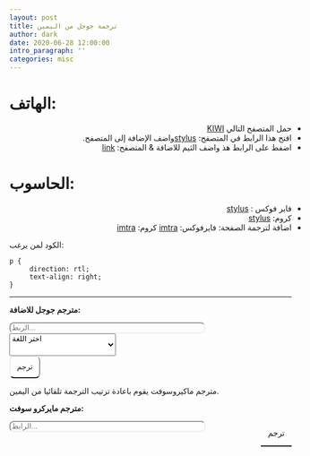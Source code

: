 ```yaml
---
layout: post
title: ترجمة جوجل من اليمين
author: dark
date: 2020-06-28 12:00:00
intro_paragraph: ''
categories: misc
---
```

<style>
strong,
li{
    direction: rtl;
    text-align: right;
}

input{
     border-radius: 8px;
     height:20px;
     width:350px;
     border-block-color: inherit;
  border-inline-color: inherit;
  background-color: inherit;
  background-image: inherit;
  column-rule-color: inherit;
  box-shadow: inherit;
  print-color-adjust: inherit;
  color-interpolation: inherit;
  color-interpolation-filters: inherit;
  fill: inherit;
  stroke: inherit;
  color: inherit;
  text-shadow: inherit;
  text-emphasis-color: inherit;
  -webkit-text-fill-color: inherit;
  -webkit-text-stroke-color: inherit;
  caret-color: inherit;
  accent-color: inherit;
  color-scheme: inherit;
  scrollbar-color: inherit;
  list-style-image: inherit;
  outline-color: inherit;
  stop-color: inherit;
  flood-color: inherit;
  lighting-color: inherit;
  text-decoration-color: inherit;
  border-color: currentcolor;
}
     border-bottom: 2px solid #1a1f25;
     direction: rtl;
     float: right;
     clear: both;
     border: none;
}
select,
option{
     direction: rtl;
     background-color: #191A19;
     font: 16px system-ui;
     border: none;
     border-bottom: 2px solid #1a1f25;
     padding: 6px 10px;
     content: "";
     clear: both;
     display: table;
     float: right;
}
option:hover {
  background: #FF595C;
}
select:focus .option {
  position:relative;
  pointer-events:all;
}

     </style>


# الهاتف:
- حمل المتصفح التالي [KIWI](https://play.google.com/store/apps/details?id=com.kiwibrowser.browser&hl=en&gl=US)
- افتح هذا الرابط في المتصفح: [stylus](https://chrome.google.com/webstore/detail/stylus/clngdbkpkpeebahjckkjfobafhncgmne?hl=en)واضف الإضافة إلى المتصفح.
- اضفط على الرابط هذ واضف الثيم للاضافة & المتصفح: [link](https://userstyles.world/style/4903/translate-goog)

# الحاسوب:
-  فاير فوكس : [stylus](https://addons.mozilla.org/en-US/firefox/addon/styl-us/)
- كروم: [stylus](https://chrome.google.com/webstore/detail/stylus/clngdbkpkpeebahjckkjfobafhncgmne?hl=en)
- اضافة لترجمة الصفحة: فايرفوكس: [imtra](https://addons.mozilla.org/en-US/firefox/addon/imtranslator/)
          كروم: [imtra](https://chrome.google.com/webstore/detail/imtranslator-translator-d/noaijdpnepcgjemiklgfkcfbkokogabh)

الكود لمن يرغب:
```
p {
     direction: rtl;
     text-align: right;
}
```


***

<strong>مترجم جوجل للاضافة:</strong>
<form method="post" action="https://www.lexicool.com/ws-trans-execute.asp" target="_blank" style=" text-algin: right; position: relative;">
<input name="u" type="text" placeholder="الربط..."/>
<input name="il" type="hidden" value="en">
     <select style="display:flex; flex-direction: column; position:relative; width:190px; height:40px;" name="sl">
          <option value="auto" selected="selected">اختر اللغة</option>
          <option value="zh-CN">الصينية</option>
          <option value="en">الانجليزية</option>
     </select>
     <select name="tl" style="display: none;"><option value="ar" selected="selected">Arabic</option></select>
<input style="height:40px; width:55px; text-align:center;border-bottom: 2px solid #1a1f25;" name="submit" type="submit" value="ترجم"/>
</form>


مترجم ماكيروسوفت يقوم باعادة ترتيب الترجمة تلقائيا من اليمين.

<strong>مترجم مايركرو سوفت:</strong>

<form role="search" id="form" style="text-algin: right; position: relative;">
      <input type="search" id="query" name="q" placeholder="الرابط..."/>
        <button style="all: unset;
        cursor: pointer;
        width: 55px; border-bottom: 2px solid #1a1f25;
        height: 44px; float: right;text-align:center;">ترجم
      </button>
    </form>
<script>
      const f = document.getElementById('form');
      const q = document.getElementById('query');
      const google = 'https://www.translatetheweb.com/?from=&to=ar&dl=en&ref=trb&a=';
      const site = 'pagedart.com';

      function submitted(event) {
        event.preventDefault();
        const url = google + q.value;
        const win = window.open(url, '_blank');
        win.focus();
      }

      f.addEventListener('submit', submitted);
</script>
